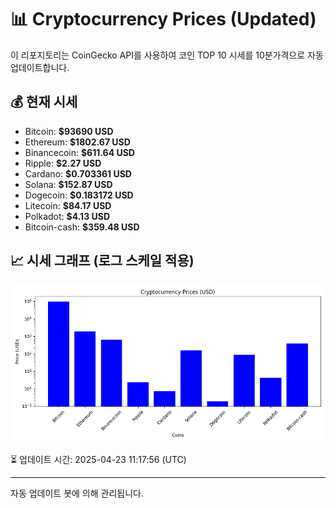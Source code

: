 
# 📊 Cryptocurrency Prices (Updated)

이 리포지토리는 CoinGecko API를 사용하여 코인 TOP 10 시세를 10분가격으로 자동 업데이트합니다.

## 💰 현재 시세
- Bitcoin: **$93690 USD**
- Ethereum: **$1802.67 USD**
- Binancecoin: **$611.64 USD**
- Ripple: **$2.27 USD**
- Cardano: **$0.703361 USD**
- Solana: **$152.87 USD**
- Dogecoin: **$0.183172 USD**
- Litecoin: **$84.17 USD**
- Polkadot: **$4.13 USD**
- Bitcoin-cash: **$359.48 USD**

## 📈 시세 그래프 (로그 스케일 적용)
![Crypto Prices](crypto_prices.png)

⏳ 업데이트 시간: 2025-04-23 11:17:56 (UTC)

---
자동 업데이트 봇에 의해 관리됩니다.

